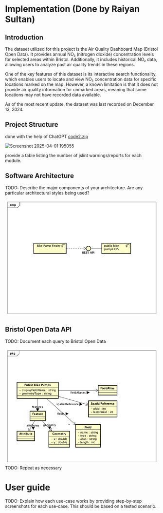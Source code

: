 # Implementation (Done by Raiyan Sultan)

## Introduction
The dataset utilized for this project is the Air Quality Dashboard Map (Bristol Open Data). It provides annual NO₂ (nitrogen dioxide) concentration levels for selected areas within Bristol. Additionally, it includes historical NO₂ data, allowing users to analyze past air quality trends in these regions.

One of the key features of this dataset is its interactive search functionality, which enables users to locate and view NO₂ concentration data for specific locations marked on the map. However, a known limitation is that it does not provide air quality information for unmarked areas, meaning that some locations may not have recorded data available.

As of the most recent update, the dataset was last recorded on December 13, 2024.

## Project Structure
done with the help of ChatGPT
[code2.zip](https://github.com/user-attachments/files/19555983/code2.zip)

![Screenshot 2025-04-01 195055](https://github.com/user-attachments/assets/cf6b373b-3d3c-4dbf-9dca-2965316c24bb)


provide a table listing the number of jslint warnings/reports for each module.

## Software Architecture
TODO: Describe the major components of your architecture. Are any particular architectural styles being used?

![Insert your component Diagram here](images/component.png)

## Bristol Open Data API
TODO: Document each query to Bristol Open Data

![UML Class diagrams representing JSON query results](images/class1.png)
TODO: Repeat as necessary

# User guide
TODO: Explain how each use-case works by providing step-by-step screenshots for each use-case. This should be based on a tested scenario.



